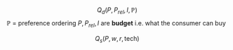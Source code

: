 $$
Q_{d}(P,P_{{rel}},I,\mathbb{P})
$$
$\mathbb{P}$ = preference ordering
$P,P_{{rel}},I$ are **budget** i.e. what the consumer can buy

$$
Q_{s}(P,w,r,\text{tech})
$$
